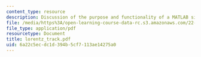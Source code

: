 ```yaml
---
content_type: resource
description: Discussion of the purpose and functionality of a MATLAB simulation.
file: /media/https%3A/open-learning-course-data-rc.s3.amazonaws.com/22-611j-introduction-to-plasma-physics-i-fall-2003/6a22c5ecdc1d394b5cf7113ae14275a0_lorentz_track.pdf
file_type: application/pdf
resourcetype: Document
title: lorentz_track.pdf
uid: 6a22c5ec-dc1d-394b-5cf7-113ae14275a0
---
```

